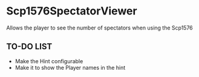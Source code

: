 # Scp1576SpectatorViewer

Allows the player to see the number of spectators when using the Scp1576

## TO-DO LIST
- Make the Hint configurable
- Make it to show the Player names in the hint
